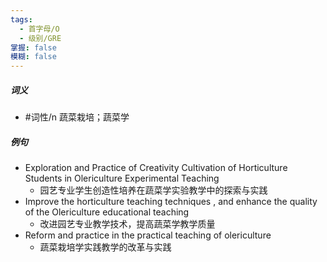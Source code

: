 ```yaml
---
tags:
  - 首字母/O
  - 级别/GRE
掌握: false
模糊: false
---
```

##### 词义
- #词性/n  蔬菜栽培；蔬菜学
##### 例句
- Exploration and Practice of Creativity Cultivation of Horticulture Students in Olericulture Experimental Teaching
	- 园艺专业学生创造性培养在蔬菜学实验教学中的探索与实践
- Improve the horticulture teaching techniques , and enhance the quality of the Olericulture educational teaching
	- 改进园艺专业教学技术，提高蔬菜学教学质量
- Reform and practice in the practical teaching of olericulture
	- 蔬菜栽培学实践教学的改革与实践
